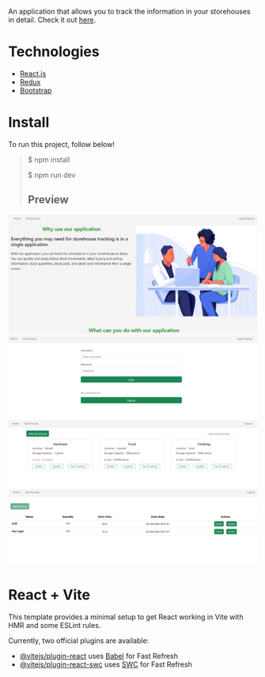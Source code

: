 An application that allows you to track the information in your storehouses in detail. Check it out [here](https://storehouse-tracking-app.vercel.app/).

# Technologies

- [React.js](https://react.dev/)
- [Redux](https://redux.js.org/)
- [Bootstrap](https://react-bootstrap.netlify.app/)

# Install

To run this project, follow below!

> $ npm install
>
> $ npm run dev
>
> ## Preview

![preview](src/assets/1.PNG)
![preview](src/assets/2.PNG)
![preview](src/assets/4.PNG)
![preview](src/assets/3.PNG)

# React + Vite

This template provides a minimal setup to get React working in Vite with HMR and some ESLint rules.

Currently, two official plugins are available:

- [@vitejs/plugin-react](https://github.com/vitejs/vite-plugin-react/blob/main/packages/plugin-react/README.md) uses [Babel](https://babeljs.io/) for Fast Refresh
- [@vitejs/plugin-react-swc](https://github.com/vitejs/vite-plugin-react-swc) uses [SWC](https://swc.rs/) for Fast Refresh
